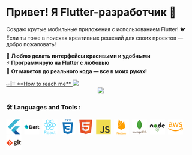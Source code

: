# Привет! Я Flutter-разработчик 🚀

Создаю крутые мобильные приложения с использованием Flutter! 🐦 Если ты тоже в поисках креативных решений для своих проектов — добро пожаловать!

📱 **Люблю делать интерфейсы красивыми и удобными**  
⚡ **Программирую на Flutter с любовью**  
🎨 **От макетов до реального кода — все в моих руках!**

 <a href="https://t.me/erasoft1" target="_blank">
  👉🏼 **How to reach me**
  <img src="https://media0.giphy.com/media/v1.Y2lkPTc5MGI3NjExODVleHNqOWtid29tdWNzajl6a2RlY2UxOXRtMmR2bnd5N3hkeXU0OSZlcD12MV9pbnRlcm5hbF9naWZfYnlfaWQmY3Q9Zw/ya4eevXU490Iw/giphy.gif" width="20" />
</a>



<div id="header" align="center">
  <img src="https://media1.giphy.com/media/v1.Y2lkPTc5MGI3NjExZ2xuMGN4dXRybWp6Nmpqd2FwdzdudndoYmoxdnQ0enZueXBsbmVkNiZlcD12MV9pbnRlcm5hbF9naWZfYnlfaWQmY3Q9Zw/78XCFBGOlS6keY1Bil/giphy.gif" width="300"/> 
</div>



### :hammer_and_wrench: Languages and Tools :
<div>
  <img src="https://github.com/devicons/devicon/blob/master/icons/flutter/flutter-original.svg" title="Flutter" alt="Flutter" width="40" height="40"/>&nbsp;
  <img src="https://github.com/devicons/devicon/blob/master/icons/dart/dart-original-wordmark.svg" title="Dart" alt="Dart " width="40" height="40"/>&nbsp;
  <img src="https://github.com/devicons/devicon/blob/master/icons/react/react-original-wordmark.svg" title="React" alt="React" width="40" height="40"/>&nbsp;
  <img src="https://github.com/devicons/devicon/blob/master/icons/css3/css3-plain-wordmark.svg"  title="CSS3" alt="CSS" width="40" height="40"/>&nbsp;
  <img src="https://github.com/devicons/devicon/blob/master/icons/html5/html5-original.svg" title="HTML5" alt="HTML" width="40" height="40"/>&nbsp;
  <img src="https://github.com/devicons/devicon/blob/master/icons/javascript/javascript-original.svg" title="JavaScript" alt="JavaScript" width="40" height="40"/>&nbsp;
  <img src="https://github.com/devicons/devicon/blob/master/icons/firebase/firebase-plain-wordmark.svg" title="Firebase" alt="Firebase" width="40" height="40"/>&nbsp;
  <img src="https://github.com/devicons/devicon/blob/master/icons/mongodb/mongodb-original-wordmark.svg" title="MongoDB"  alt="MongoDB" width="40" height="40"/>&nbsp;
  <img src="https://github.com/devicons/devicon/blob/master/icons/nodejs/nodejs-original-wordmark.svg" title="NodeJS" alt="NodeJS" width="40" height="40"/>&nbsp;
  <img src="https://github.com/devicons/devicon/blob/master/icons/amazonwebservices/amazonwebservices-plain-wordmark.svg" title="AWS" alt="AWS" width="40" height="40"/>&nbsp;
  <img src="https://github.com/devicons/devicon/blob/master/icons/git/git-original-wordmark.svg" title="Git" **alt="Git" width="40" height="40"/>
</div>
